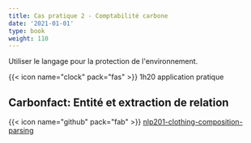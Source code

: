 ```yaml
---
title: Cas pratique 2 - Comptabilité carbone
date: '2021-01-01'
type: book
weight: 110
---
```


Utiliser le langage pour la protection de l'environnement.

<!--more-->

{{< icon name="clock" pack="fas" >}} 1h20 application pratique

## Carbonfact: Entité et extraction de relation

{{< icon name="github" pack="fab" >}} [nlp201-clothing-composition-parsing](https://github.com/MichelDeudon/nlp201-clothing-composition-parsing)